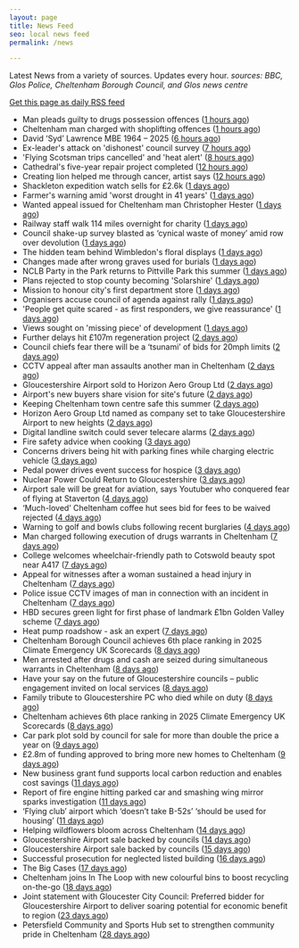 ```yaml
---
layout: page
title: News Feed
seo: local news feed
permalink: /news

---
```


Latest News from a variety of sources. Updates every hour.
_sources: BBC, Glos Police, Cheltenham Borough Council, and Glos news centre_

[Get this page as daily RSS feed](/daily.rss)

<!-- news_marker starts -->
- Man pleads guilty to drugs possession offences ([1 hours ago](https://gloucesternewscentre.co.uk/man-pleads-guilty-to-drugs-possession-offences/))
- Cheltenham man charged with shoplifting offences ([1 hours ago](https://gloucesternewscentre.co.uk/cheltenham-man-charged-with-shoplifting-offences/))
- David ‘Syd’ Lawrence MBE 1964 – 2025 ([6 hours ago](https://www.bbc.co.uk/sounds/play/p0lpkk2r))
- Ex-leader's attack on 'dishonest' council survey ([7 hours ago](https://www.bbc.com/news/articles/cew0zl27xwvo))
- 'Flying Scotsman trips cancelled' and 'heat alert' ([8 hours ago](https://www.bbc.com/news/articles/c62g0l5exp9o))
- Cathedral's five-year repair project completed ([12 hours ago](https://www.bbc.com/news/articles/c1mz7dykrv9o))
- Creating lion helped me through cancer, artist says ([12 hours ago](https://www.bbc.com/news/articles/c5y9qzq6893o))
- Shackleton expedition watch sells for £2.6k ([1 days ago](https://www.bbc.com/news/articles/cev07ylpgnzo))
- Farmer's warning amid 'worst drought in 41 years' ([1 days ago](https://www.bbc.com/news/articles/cj4el71q490o))
- Wanted appeal issued for Cheltenham man Christopher Hester ([1 days ago](https://gloucesternewscentre.co.uk/wanted-appeal-issued-for-cheltenham-man-christopher-hester/))
- Railway staff walk 114 miles overnight for charity ([1 days ago](https://www.bbc.com/news/articles/cyvj5v9y4n2o))
- Council shake-up survey blasted as ‘cynical waste of money’ amid row over devolution ([1 days ago](https://gloucesternewscentre.co.uk/council-shake-up-survey-blasted-as-cynical-waste-of-money-amid-row-over-devolution/))
- The hidden team behind Wimbledon's floral displays ([1 days ago](https://www.bbc.com/news/articles/ce3ne98w21do))
- Changes made after wrong graves used for burials ([1 days ago](https://www.bbc.com/news/articles/c2ez1edx0k3o))
- NCLB Party in the Park returns to Pittville Park this summer ([1 days ago](https://www.cheltenham.gov.uk/news/article/3033/nclb_party_in_the_park_returns_to_pittville_park_this_summer))
- Plans rejected to stop county becoming 'Solarshire' ([1 days ago](https://www.bbc.com/news/articles/cd0vyv7rejlo))
- Mission to honour city's first department store ([1 days ago](https://www.bbc.com/news/articles/cr79ldrj4rvo))
- Organisers accuse council of agenda against rally ([1 days ago](https://www.bbc.com/news/articles/c93kv18j4pzo))
- 'People get quite scared - as first responders, we give reassurance' ([1 days ago](https://www.bbc.com/news/articles/czrykrl48plo))
- Views sought on 'missing piece' of development ([1 days ago](https://www.bbc.com/news/articles/cp3k7xwp95go))
- Further delays hit £107m regeneration project ([2 days ago](https://www.bbc.com/news/articles/c89eqdz32kwo))
- Council chiefs fear there will be a ‘tsunami’ of bids for 20mph limits ([2 days ago](https://gloucesternewscentre.co.uk/council-chiefs-fear-there-will-be-a-tsunami-of-bids-for-20mph-limits/))
- CCTV appeal after man assaults another man in Cheltenham ([2 days ago](https://gloucesternewscentre.co.uk/cctv-appeal-after-man-assaults-another-man-in-cheltenham/))
- Gloucestershire Airport sold to Horizon Aero Group Ltd ([2 days ago](https://gloucesternewscentre.co.uk/gloucestershire-airport-sold-to-horizon-aero-group-ltd/))
- Airport's new buyers share vision for site's future ([2 days ago](https://www.bbc.com/news/articles/c4g2v21844yo))
- Keeping Cheltenham town centre safe this summer ([2 days ago](https://www.cheltenham.gov.uk/news/article/3032/keeping_cheltenham_town_centre_safe_this_summer))
- Horizon Aero Group Ltd named as company set to take Gloucestershire Airport to new heights ([2 days ago](https://www.cheltenham.gov.uk/news/article/3031/horizon_aero_group_ltd_named_as_company_set_to_take_gloucestershire_airport_to_new_heights))
- Digital landline switch could sever telecare alarms ([2 days ago](https://www.bbc.com/news/articles/cp3lv71vknxo))
- Fire safety advice when cooking ([3 days ago](https://gloucesternewscentre.co.uk/fire-safety-advice-when-cooking/))
- Concerns drivers being hit with parking fines while charging electric vehicle ([3 days ago](https://gloucesternewscentre.co.uk/concerns-drivers-being-hit-with-parking-fines-while-charging-electric-vehicle/))
- Pedal power drives event success for hospice ([3 days ago](https://gloucesternewscentre.co.uk/pedal-power-drives-event-success-for-hospice/))
- Nuclear Power Could Return to Gloucestershire ([3 days ago](https://www.bbc.co.uk/sounds/play/p0lnt3v8))
- Airport sale will be great for aviation, says Youtuber who conquered fear of flying at Staverton ([4 days ago](https://gloucesternewscentre.co.uk/airport-sale-will-be-great-for-aviation-says-youtuber-who-conquered-fear-of-flying-at-staverton/))
- ‘Much-loved’ Cheltenham coffee hut sees bid for fees to be waived rejected ([4 days ago](https://gloucesternewscentre.co.uk/much-loved-cheltenham-coffee-hut-sees-bid-for-fees-to-be-waived-rejected/))
- Warning to golf and bowls clubs following recent burglaries ([4 days ago](https://gloucesternewscentre.co.uk/warning-to-golf-and-bowls-clubs-following-recent-burglaries/))
- Man charged following execution of drugs warrants in Cheltenham ([7 days ago](https://gloucesternewscentre.co.uk/man-charged-following-execution-of-drugs-warrants-in-cheltenham-2/))
- College welcomes wheelchair-friendly path to Cotswold beauty spot near A417 ([7 days ago](https://gloucesternewscentre.co.uk/college-welcomes-wheelchair-friendly-path-to-cotswold-beauty-spot-near-a417/))
- Appeal for witnesses after a woman sustained a head injury in Cheltenham ([7 days ago](https://gloucesternewscentre.co.uk/appeal-for-witnesses-after-a-woman-sustained-a-head-injury-in-cheltenham/))
- Police issue CCTV images of man in connection with an incident in Cheltenham ([7 days ago](https://gloucesternewscentre.co.uk/police-issue-cctv-images-of-man-in-connection-with-an-incident-in-cheltenham/))
- HBD secures green light for first phase of landmark £1bn Golden Valley scheme ([7 days ago](https://www.cheltenham.gov.uk/news/article/3030/hbd_secures_green_light_for_first_phase_of_landmark_1bn_golden_valley_scheme))
- Heat pump roadshow - ask an expert ([7 days ago](https://www.cheltenham.gov.uk/news/article/3029/heat_pump_roadshow_-_ask_an_expert))
- Cheltenham Borough Council achieves 6th place ranking in 2025 Climate Emergency UK Scorecards ([8 days ago](https://gloucesternewscentre.co.uk/cheltenham-borough-council-achieves-6th-place-ranking-in-2025-climate-emergency-uk-scorecards/))
- Men arrested after drugs and cash are seized during simultaneous warrants in Cheltenham ([8 days ago](https://gloucesternewscentre.co.uk/men-arrested-after-drugs-and-cash-are-seized-during-simultaneous-warrants-in-cheltenham/))
- Have your say on the future of Gloucestershire councils – public engagement invited on local services ([8 days ago](https://gloucesternewscentre.co.uk/have-your-say-on-the-future-of-gloucestershire-councils-public-engagement-invited-on-local-services/))
- Family tribute to Gloucestershire PC who died while on duty ([8 days ago](https://gloucesternewscentre.co.uk/family-tribute-to-gloucestershire-pc-who-died-while-on-duty/))
- Cheltenham achieves 6th place ranking in 2025 Climate Emergency UK Scorecards ([8 days ago](https://www.cheltenham.gov.uk/news/article/3028/cheltenham_achieves_6th_place_ranking_in_2025_climate_emergency_uk_scorecards))
- Car park plot sold by council for sale for more than double the price a year on ([9 days ago](https://gloucesternewscentre.co.uk/car-park-plot-sold-by-council-for-sale-for-more-than-double-the-price-a-year-on/))
- £2.8m of funding approved to bring more new homes to Cheltenham ([9 days ago](https://www.cheltenham.gov.uk/news/article/3027/28m_of_funding_approved_to_bring_more_new_homes_to_cheltenham))
- New business grant fund supports local carbon reduction and enables cost savings ([11 days ago](https://www.cheltenham.gov.uk/news/article/3026/new_business_grant_fund_supports_local_carbon_reduction_and_enables_cost_savings))
- Report of fire engine hitting parked car and smashing wing mirror sparks investigation ([11 days ago](https://gloucesternewscentre.co.uk/report-of-fire-engine-hitting-parked-car-and-smashing-wing-mirror-sparks-investigation/))
- ‘Flying club’ airport which ‘doesn’t take B-52s’ ‘should be used for housing’ ([11 days ago](https://gloucesternewscentre.co.uk/flying-club-airport-which-doesnt-take-b-52s-should-be-used-for-housing/))
- Helping wildflowers bloom across Cheltenham ([14 days ago](https://www.cheltenham.gov.uk/news/article/3025/helping_wildflowers_bloom_across_cheltenham))
- Gloucestershire Airport sale backed by councils ([14 days ago](https://gloucesternewscentre.co.uk/gloucestershire-airport-sale-backed-by-councils/))
- Gloucestershire Airport sale backed by councils ([15 days ago](https://www.cheltenham.gov.uk/news/article/3024/gloucestershire_airport_sale_backed_by_councils))
- Successful prosecution for neglected listed building ([16 days ago](https://www.cheltenham.gov.uk/news/article/3023/successful_prosecution_for_neglected_listed_building))
- The Big Cases ([17 days ago](https://www.bbc.co.uk/iplayer/episode/m001z7w2))
- Cheltenham joins In The Loop with new colourful bins to boost recycling on-the-go ([18 days ago](https://www.cheltenham.gov.uk/news/article/3022/cheltenham_joins_in_the_loop_with_new_colourful_bins_to_boost_recycling_on-the-go))
- Joint statement with Gloucester City Council: Preferred bidder for Gloucestershire Airport to deliver soaring potential for economic benefit to region ([23 days ago](https://www.cheltenham.gov.uk/news/article/3021/joint_statement_with_gloucester_city_council_preferred_bidder_for_gloucestershire_airport_to_deliver_soaring_potential_for_economic_benefit_to_region))
- Petersfield Community and Sports Hub set to strengthen community pride in Cheltenham ([28 days ago](https://www.cheltenham.gov.uk/news/article/3020/petersfield_community_and_sports_hub_set_to_strengthen_community_pride_in_cheltenham))

<!-- news_marker ends -->
